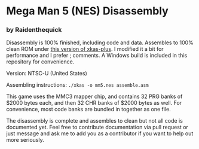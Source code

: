 # Mega Man 5 (NES) Disassembly

### by Raidenthequick

Disassembly is 100% finished, including code and data. Assembles to 100% clean ROM under [this version of xkas-plus](https://github.com/Raidenthequick/xkas-plus). I modified it a bit for performance and I prefer ; comments. A Windows build is included in this repository for convenience.

Version:
NTSC-U (United States)

Assembling instructions:
`./xkas -o mm5.nes assemble.asm`

This game uses the MMC3 mapper chip, and contains 32 PRG banks of $2000 bytes each, and then 32 CHR banks of $2000 bytes as well. For convenience, most code banks are bundled in together as one file.

The disassembly is complete and assembles to clean but not all code is documented yet. Feel free to contribute documentation via pull request or just message and ask me to add you as a contributor if you want to help out more seriously.
